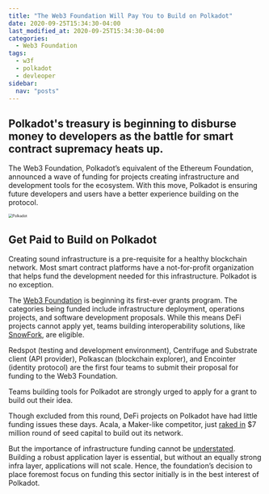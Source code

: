 ```yaml
---
title: "The Web3 Foundation Will Pay You to Build on Polkadot"
date: 2020-09-25T15:34:30-04:00
last_modified_at: 2020-09-25T15:34:30-04:00
categories:
  - Web3 Foundation
tags:
  - w3f
  - polkadot
  - devleoper
sidebar:
  nav: "posts"
---
```


## Polkadot's treasury is beginning to disburse money to developers as the battle for smart contract supremacy heats up.

The Web3 Foundation, Polkadot’s equivalent of the Ethereum Foundation, announced a wave of funding for projects creating infrastructure and development tools for the ecosystem. With this move, Polkadot is ensuring future developers and users have a better experience building on the protocol.

<img src="https://cryptoslate.com/wp-content/uploads/2020/08/polkadot-1024x538.jpg" alt="Polkadot" style="zoom: 50%;" />

## Get Paid to Build on Polkadot

Creating sound infrastructure is a pre-requisite for a healthy blockchain network. Most smart contract platforms have a not-for-profit organization that helps fund the development needed for this infrastructure. Polkadot is no exception.

The [Web3 Foundation](https://web3.foundation/) is beginning its first-ever grants program. The categories being funded include infrastructure deployment, operations projects, and software development proposals. While this means DeFi projects cannot apply yet, teams building interoperability solutions, like [SnowFork](https://cryptobriefing.com/polkadot-will-soon-tap-ethereums-billions-thanks-interoperable-bridge/), are eligible.

Redspot (testing and development environment), Centrifuge and Substrate client (API provider), Polkascan (blockchain explorer), and Encointer (identity protocol) are the first four teams to submit their proposal for funding to the Web3 Foundation.

Teams building tools for Polkadot are strongly urged to apply for a grant to build out their idea.

Though excluded from this round, DeFi projects on Polkadot have had little funding issues these days. Acala, a Maker-like competitor, just [raked in](https://cryptobriefing.com/investors-bet-7-million-that-defi-will-move-polkadot-network/) $7 million round of seed capital to build out its network.

But the importance of infrastructure funding cannot be [understated](https://cryptobriefing.com/death-fat-protocol-thesis-is-bearish-ethereum/). Building a robust application layer is essential, but without an equally strong infra layer, applications will not scale. Hence, the foundation’s decision to place foremost focus on funding this sector initially is in the best interest of Polkadot.